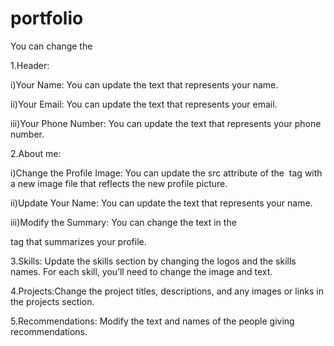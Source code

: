 # portfolio
You can change the

1.Header:

  i)Your Name: You can update the text that represents your name.
  
  ii)Your Email: You can update the text that represents your email.
  
  iii)Your Phone Number: You can update the text that represents your phone number.
  
2.About me:
  
  i)Change the Profile Image: You can update the src attribute of the <img> tag with a new image file that reflects the new profile picture.
  
  ii)Update Your Name: You can update the text that represents your name.
  
  iii)Modify the Summary: You can change the text in the <p> tag that summarizes your profile.
  
3.Skills: Update the skills section by changing the logos and the skills names. For each skill, you’ll need to change the image and text.

4.Projects:Change the project titles, descriptions, and any images or links in the projects section.

5.Recommendations: Modify the text and names of the people giving recommendations.
